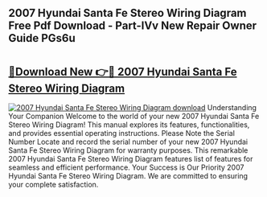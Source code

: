 ## 2007 Hyundai Santa Fe Stereo Wiring Diagram Free Pdf Download - Part-IVv New Repair Owner Guide PGs6u

# <h2><a href="http://dfpg32.blite.top/?on=2007+Hyundai+Santa+Fe+Stereo+Wiring+Diagram">🔗Download New 👉🔴 2007 Hyundai Santa Fe Stereo Wiring Diagram</a></h2>

[![2007 Hyundai Santa Fe Stereo Wiring Diagram download](https://i.imgur.com/lujVjoI.png)](http://dfpg32.blite.top/?on=2007+Hyundai+Santa+Fe+Stereo+Wiring+Diagram)
Understanding Your Companion Welcome to the world of your new 2007 Hyundai Santa Fe Stereo Wiring Diagram! This manual explores its features, functionalities, and provides essential operating instructions. Please Note the Serial Number Locate and record the serial number of your new 2007 Hyundai Santa Fe Stereo Wiring Diagram for warranty purposes. This remarkable 2007 Hyundai Santa Fe Stereo Wiring Diagram features list of features for seamless and efficient performance. Your Success is Our Priority 2007 Hyundai Santa Fe Stereo Wiring Diagram. We are committed to ensuring your complete satisfaction.
